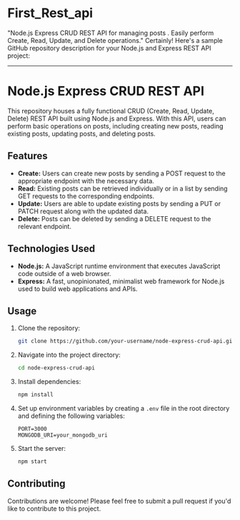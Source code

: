 # First_Rest_api
"Node.js Express CRUD REST API for managing posts . Easily perform Create, Read, Update, and Delete operations."
Certainly! Here's a sample GitHub repository description for your Node.js and Express REST API project:

---

# Node.js Express CRUD REST API

This repository houses a fully functional CRUD (Create, Read, Update, Delete) REST API built using Node.js and Express. With this API, users can perform basic operations on posts, including creating new posts, reading existing posts, updating posts, and deleting posts.

## Features

- **Create:** Users can create new posts by sending a POST request to the appropriate endpoint with the necessary data.
- **Read:** Existing posts can be retrieved individually or in a list by sending GET requests to the corresponding endpoints.
- **Update:** Users are able to update existing posts by sending a PUT or PATCH request along with the updated data.
- **Delete:** Posts can be deleted by sending a DELETE request to the relevant endpoint.

## Technologies Used

- **Node.js:** A JavaScript runtime environment that executes JavaScript code outside of a web browser.
- **Express:** A fast, unopinionated, minimalist web framework for Node.js used to build web applications and APIs.


## Usage

1. Clone the repository:

   ```bash
   git clone https://github.com/your-username/node-express-crud-api.git
   ```

2. Navigate into the project directory:

   ```bash
   cd node-express-crud-api
   ```

3. Install dependencies:

   ```bash
   npm install
   ```

4. Set up environment variables by creating a `.env` file in the root directory and defining the following variables:

   ```
   PORT=3000
   MONGODB_URI=your_mongodb_uri
   ```

5. Start the server:

   ```bash
   npm start
   ```

## Contributing

Contributions are welcome! Please feel free to submit a pull request if you'd like to contribute to this project.
